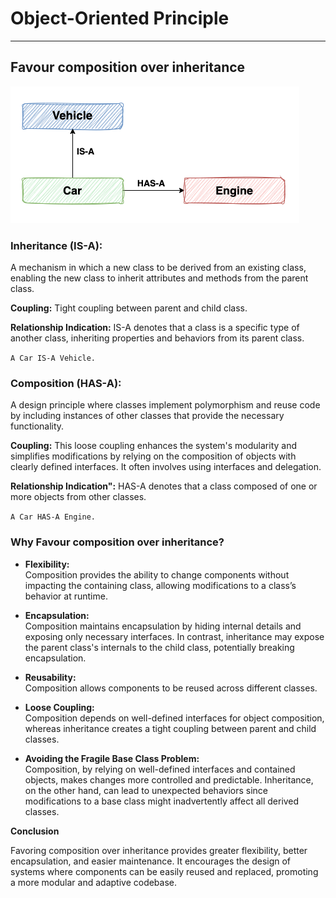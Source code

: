 # Object-Oriented Principle
***

## **Favour composition over inheritance**

![](../res/isa-hasa.png)
### Inheritance (IS-A):

A mechanism in which a new class to be derived from an existing class, enabling the new class to inherit attributes and methods from the parent class.

**Coupling:** Tight coupling between parent and child class.

**Relationship Indication:** IS-A denotes that a class is a specific type of another class, inheriting properties and behaviors from its parent class.

`A Car IS-A Vehicle.`


### Composition (HAS-A):

A design principle where classes implement polymorphism and reuse code by including instances of other classes that provide the necessary functionality.

**Coupling:** This loose coupling enhances the system's modularity and simplifies modifications by relying on the composition of objects with clearly defined interfaces. It often involves using interfaces and delegation.

**Relationship Indication":** HAS-A denotes that a class composed of one or more objects from other classes.

`A Car HAS-A Engine.`

### Why Favour composition over inheritance?
* **Flexibility:**\
Composition provides the ability to change components without impacting the containing class, allowing modifications to a class’s behavior at runtime.

* **Encapsulation:**\
Composition maintains encapsulation by hiding internal details and exposing only necessary interfaces. In contrast, inheritance may expose the parent class's internals to the child class, potentially breaking encapsulation.

* **Reusability:**\
Composition allows components to be reused across different classes.

* **Loose Coupling:**\
Composition depends on well-defined interfaces for object composition, whereas inheritance creates a tight coupling between parent and child classes.

* **Avoiding the Fragile Base Class Problem:**\
Composition, by relying on well-defined interfaces and contained objects, makes changes more controlled and predictable. Inheritance, on the other hand, can lead to unexpected behaviors since modifications to a base class might inadvertently affect all derived classes.


**Conclusion**

Favoring composition over inheritance provides greater flexibility, better encapsulation, and easier maintenance. It encourages the design of systems where components can be easily reused and replaced, promoting a more modular and adaptive codebase.
